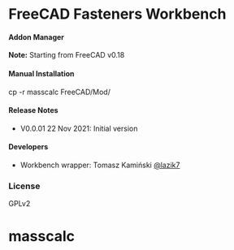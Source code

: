 # FreeCAD Fasteners Workbench


#### Addon Manager
**Note:** Starting from FreeCAD v0.18

#### Manual Installation

cp -r masscalc FreeCAD/Mod/


#### Release Notes
* V0.0.01  22 Nov 2021:  Initial version  


#### Developers
* Workbench wrapper:  Tomasz Kamiński [@lazik7](https://github.com/lazik7)


### License
GPLv2
# masscalc
